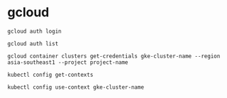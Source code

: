 # gcloud

```shell
gcloud auth login
```

```shell
gcloud auth list
```

```shell
gcloud container clusters get-credentials gke-cluster-name --region asia-southeast1 --project project-name
```

```shell
kubectl config get-contexts
```

```shell
kubectl config use-context gke-cluster-name
```
